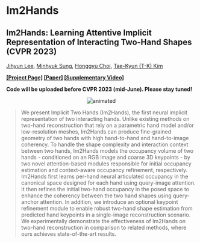 # Im2Hands
## Im2Hands: Learning Attentive Implicit Representation of Interacting Two-Hand Shapes (CVPR 2023) ##

[Jihyun Lee](https://jyunlee.github.io/), [Minhyuk Sung](https://mhsung.github.io/), [Honggyu Choi](https://honggyuchoi.github.io/), [Tae-Kyun (T-K) Kim](https://sites.google.com/view/tkkim/home)

**[\[Project Page\]](https://jyunlee.github.io/projects/implicit-two-hands) [\[Paper\]](https://arxiv.org/abs/2302.14348) [\[Supplementary Video\]](https://youtu.be/3yNGSRz564A)**

**Code will be uploaded before CVPR 2023 (mid-June). Please stay tuned!**

<p align="center">
  <img src="teaser.gif" alt="animated" />
</p>

> We present Implicit Two Hands (Im2Hands), the first neural implicit representation of two interacting hands. Unlike existing methods on two-hand reconstruction that rely on a parametric hand model and/or low-resolution meshes, Im2Hands can produce fine-grained geometry of two hands with high hand-to-hand and hand-to-image coherency. To handle the shape complexity and interaction context between two hands, Im2Hands models the occupancy volume of two hands - conditioned on an RGB image and coarse 3D keypoints - by two novel attention-based modules responsible for initial occupancy estimation and context-aware occupancy refinement, respectively. Im2Hands first learns per-hand neural articulated occupancy in the canonical space designed for each hand using query-image attention. It then refines the initial two-hand occupancy in the posed space to enhance the coherency between the two hand shapes using query-anchor attention. In addition, we introduce an optional keypoint refinement module to enable robust two-hand shape estimation from predicted hand keypoints in a single-image reconstruction scenario. We experimentally demonstrate the effectiveness of Im2Hands on two-hand reconstruction in comparison to related methods, where ours achieves state-of-the-art results.

&nbsp;
